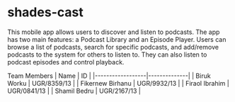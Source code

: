 # shades-cast
This mobile app allows users to discover and listen to podcasts. The app has two main features: a Podcast Library and an Episode Player. Users can browse a list of podcasts, search for specific podcasts, and add/remove podcasts to the system for others to listen to. They can also listen to podcast episodes and control playback.

Team Members
| Name	           | ID           |
|------------------|--------------|
| Biruk Worku	     | UGR/8359/13  |
| Fikernew Birhanu |	UGR/9932/13 |
| Firaol Ibrahim   |	UGR/0841/13 |
| Shamil Bedru     |	UGR/2167/13 |
